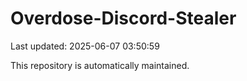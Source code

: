 # Overdose-Discord-Stealer

Last updated: 2025-06-07 03:50:59

This repository is automatically maintained.
